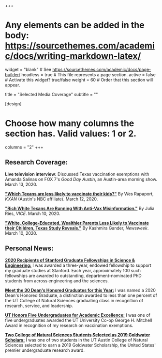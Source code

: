 +++
# Any elements can be added in the body: https://sourcethemes.com/academic/docs/writing-markdown-latex/

widget = "blank"  # See https://sourcethemes.com/academic/docs/page-builder/
headless = true  # This file represents a page section.
active = false  # Activate this widget? true/false
weight = 60  # Order that this section will appear.

title = "Selected Media Coverage"
subtitle = ""

[design]
  # Choose how many columns the section has. Valid values: 1 or 2.
  columns = "2"
+++
## Research Coverage:
**Live television interview:** Discussed Texas vaccination exemptions with Amanda Salinas on FOX 7's *Good Day Austin*, an Austin-area morning show. March 13, 2020.

[**"Which Texans are less likely to vaccinate their kids?"**](https://www.kxan.com/top-stories/which-texans-are-less-likely-to-vaccinate-their-kids/) By Wes Rapaport, *KXAN* (Austin's NBC affiliate). March 12, 2020.

[**"Rich White Texans Are Running With Anti-Vax Misinformation."**](https://www.vice.com/en_us/article/dyg5mm/anti-vax-research-wealthy-white-people-in-texas) By  Julia Ries, *VICE*. March 10, 2020.

[**"White, College-Educated, Wealthier Parents Less Likely to Vaccinate their Children, Texas Study Reveals."**](https://www.newsweek.com/white-college-educated-wealthier-parents-less-likely-vaccinate-their-children-texas-study-1491188)  By  Kashmira Gander, *Newsweek*. March 10, 2020.

## Personal News: 
[**2020 Recipients of Stanford Graduate Fellowships in Science & Engineering:**](https://vpge.stanford.edu/fellowships-funding/current-vpge-fellows/all-2020#SGF) I was awarded a three-year, endowed fellowship to support my graduate studies at Stanford. Each year, approximately 100 such fellowships are awarded to outstanding, department-nominated PhD students from across engineering and the sciences.

[**Meet the 30 Dean's Honored Graduates for this Year:**](https://cns.utexas.edu/news/meet-the-30-dean-s-honored-graduates-for-this-year) I was named a 2020 Dean's Honored Graduate, a distinction awarded to less than one percent of the UT College of Natural Sciences graduating class in recognition of research, service, and leadership.

[**UT Honors Five Undergraduates for Academic Excellence:**](https://provost.utexas.edu/news/2020-coop-mitchell-awards) I was one of five undergraduates awarded the UT University Co-op George H. Mitchell Award in recognition of my research on vaccination exemptions.

[**Two College of Natural Sciences Students Selected as 2019 Goldwater Scholars:**](https://provost.utexas.edu/news/college-natural-sciences-students-selected-2019-goldwater-scholars) I was one of two students in the UT Austin College of Natural Sciences selected to earn a 2019 Goldwater Scholarship, the United States' premier undergraduate research award. 

